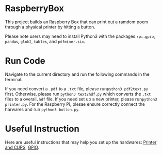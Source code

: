 # RaspberryBox

This project builds an Raspberry Box that can print out a ramdom poem through a physical printer by hitting a button.

Please note users may need to install Python3 with the packages `rpi.gpio`, `pandas`, `glob2`, `tables`, and `pdfminer.six`.

# Run Code

Navigate to the current directory and run the following commands in the terminal.

If you need convert a `.pdf` to a `.txt` file, please run`python3 pdf2text.py` first. 
Otherwise, please run `python3 text2hdf.py` which converts the `.txt` files to a overall`.hdf` file.
If you need set up a new printer, please run`python3 printer.py`.
For the Raspberry Pi, plesae ensure correctly connect the harwares and run `python3 button.py`.

# Useful Instruction

Here are useful instructions that may help you set up the hardwares: [Printer and CUPS](https://learn.adafruit.com/networked-thermal-printer-using-cups-and-raspberry-pi), [GPIO](https://www.raspberrypi.org/documentation/usage/gpio/).
